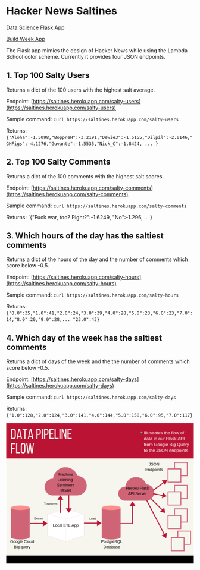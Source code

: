 # Hacker News Saltines

[Data Science Flask App](https://saltines.herokuapp.com/) 

[Build Week App](https://url.to.come)

The Flask app mimics the design of Hacker News while using the Lambda School color scheme. Currently it provides four JSON endpoints.

## 1. Top 100 Salty Users
Returns a dict of the 100 users with the highest salt average.

Endpoint: [https://saltines.herokuapp.com/salty-users](https://saltines.herokuapp.com/salty-users)

Sample command: `curl https://saltines.herokuapp.com/salty-users`

Returns: `{"Aloha":-1.5098,"BoppreH":-3.2191,"Dewie3":-1.5155,"Dilpil":-2.0146,"GHFigs":-4.1276,"Guvante":-1.5535,"Nick_C":-1.8424, ... }`

## 2. Top 100 Salty Comments

Returns a dict of the 100 comments with the highest salt scores.

Endpoint: [https://saltines.herokuapp.com/salty-comments](https://saltines.herokuapp.com/salty-comments)

Sample command: `curl https://saltines.herokuapp.com/salty-comments`

Returns: `{"Fuck war, too? Right?":-1.6249, "No":-1.296, ... }

## 3. Which hours of the day has the saltiest comments

Returns a dict of the hours of the day and the number of comments which score below -0.5.

Endpoint: [https://saltines.herokuapp.com/salty-hours](https://saltines.herokuapp.com/salty-hours)

Sample command: `curl https://saltines.herokuapp.com/salty-hours`

Returns: `{"0.0":35,"1.0":41,"2.0":24,"3.0":39,"4.0":28,"5.0":23,"6.0":23,"7.0":14,"8.0":20,"9.0":28,... "23.0":43}`

## 4. Which day of the week has the saltiest comments

Returns a dict of days of the week and the the number of comments which score below -0.5.

Endpoint: [https://saltines.herokuapp.com/salty-days](https://saltines.herokuapp.com/salty-days)

Sample command: `curl https://saltines.herokuapp.com/salty-days`

Returns: `{"1.0":128,"2.0":124,"3.0":141,"4.0":144,"5.0":158,"6.0":95,"7.0":117}`



![Data Pipeline Flow](Data%20Pipeline%20Flow.png)


<!--
A simple flask app following HN design. Returns the saltiest users, saltiest comments, and saltiness by time.
![Screenshots](app_proof.png)
-->
